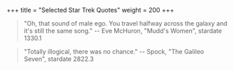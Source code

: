 +++
title = "Selected Star Trek Quotes"
weight = 200
+++

> "Oh, that sound of male ego. You travel halfway across the galaxy and it's
> still the same song."
-- Eve McHuron, "Mudd's Women", stardate 1330.1

> "Totally illogical, there was no chance."
-- Spock, "The Galileo Seven", stardate 2822.3
